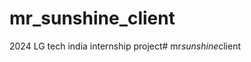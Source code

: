 # mr_sunshine_client
2024 LG tech india internship project#   m r _ s u n s h i n e _ c l i e n t  
 